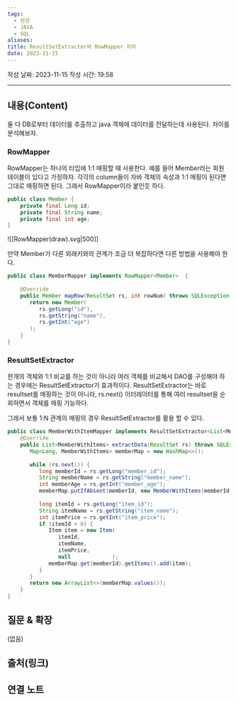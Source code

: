 ```yaml
---
tags:
  - 완성
  - JAVA
  - SQL
aliases: 
title: ResultSetExtractor와 RowMapper 차이
date: 2023-11-15
---
```

작성 날짜: 2023-11-15
작성 시간: 19:58


----
## 내용(Content)

둘 다 DB로부터 데이터를 추출하고 java 객체에 데이터를 전달하는데 사용된다. 차이를 분석해보자.

### RowMapper

RowMapper는 하나의 타입에 1:1 매핑할 때 사용한다. 예를 들어 Member라는 회원 테이블이 있다고 가정하자. 각각의 column들이 자바 객체의 속성과 1:1 매핑이 된다면 그대로 매핑하면 된다. 그래서 RowMapper이라 붙인듯 하다.

```java
public class Member {
	private final Long id;
	private final String name;
	private final int age;
}
```

![[RowMapper(draw).svg|500]]


만약 Member가 다른 외래키와의 관계가 조금 더 복잡하다면 다른 방법을 사용해야 한다.

```java
public class MemberMapper implements RowMapper<Member>  {  
  
    @Override  
    public Member mapRow(ResultSet rs, int rowNum) throws SQLException {  
       return new Member(  
          rs.getLong("id"),  
          rs.getString("name"),  
          rs.getInt("age")  
       );  
    }  
}
```

### ResultSetExtractor

한개의 객체와 1:1 비교를 하는 것이 아니라 여러 객체를 비교해서 DAO를 구성해야 하는 경우에는 ResultSetExtractor가 효과적이다. ResultSetExtractor는 바로 resultset를 매핑하는 것이 아니라, rs.next() 이터레이터를 통해 여러 resultset을 순회하면서 객체를 매핑 가능하다. 

그래서 보통 1:N 관계의 매핑의 경우 ResultSetExtractor를 활용 할 수 있다.

```java
public class MemberWithItemMapper implements ResultSetExtractor<List<MemberWithItems>> {  
    @Override  
    public List<MemberWithItems> extractData(ResultSet rs) throws SQLException, DataAccessException {  
       Map<Long, MemberWithItems> memberMap = new HashMap<>();  
  
       while (rs.next()) {  
          long memberId = rs.getLong("member_id");  
          String memberName = rs.getString("member_name");  
          int memberAge = rs.getInt("member_age");  
          memberMap.putIfAbsent(memberId, new MemberWithItems(memberId, memberName, memberAge, new ArrayList<>()));  
  
          long itemId = rs.getLong("item_id");  
          String itemName = rs.getString("item_name");  
          int itemPrice = rs.getInt("item_price");  
          if (itemId > 0) {  
             Item item = new Item(  
                itemId,  
                itemName,  
                itemPrice,  
                null             );  
             memberMap.get(memberId).getItems().add(item);  
          }  
       }  
       return new ArrayList<>(memberMap.values());  
    }  
}
```

## 질문 & 확장

(없음)

## 출처(링크)


## 연결 노트










